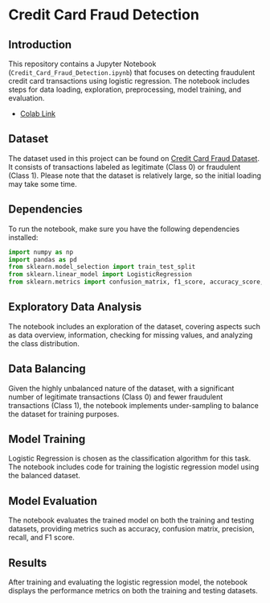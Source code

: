 # Credit Card Fraud Detection

## Introduction
This repository contains a Jupyter Notebook (`Credit_Card_Fraud_Detection.ipynb`) that focuses on detecting fraudulent credit card transactions using logistic regression. The notebook includes steps for data loading, exploration, preprocessing, model training, and evaluation.
- [Colab Link](https://colab.research.google.com/drive/1B1IJKPkXi4PAGA9NjJeBSmEQlck9u55-?usp=sharing)

## Dataset
The dataset used in this project can be found on [Credit Card Fraud Dataset](https://www.kaggle.com/mlg-ulb/creditcardfraud). It consists of transactions labeled as legitimate (Class 0) or fraudulent (Class 1). Please note that the dataset is relatively large, so the initial loading may take some time.

## Dependencies
To run the notebook, make sure you have the following dependencies installed:
```python
import numpy as np
import pandas as pd
from sklearn.model_selection import train_test_split
from sklearn.linear_model import LogisticRegression
from sklearn.metrics import confusion_matrix, f1_score, accuracy_score, precision_score, recall_score
```
## Exploratory Data Analysis
The notebook includes an exploration of the dataset, covering aspects such as data overview, information, checking for missing values, and analyzing the class distribution.

## Data Balancing
Given the highly unbalanced nature of the dataset, with a significant number of legitimate transactions (Class 0) and fewer fraudulent transactions (Class 1), the notebook implements under-sampling to balance the dataset for training purposes.

## Model Training
Logistic Regression is chosen as the classification algorithm for this task. The notebook includes code for training the logistic regression model using the balanced dataset.

## Model Evaluation
The notebook evaluates the trained model on both the training and testing datasets, providing metrics such as accuracy, confusion matrix, precision, recall, and F1 score.

## Results
After training and evaluating the logistic regression model, the notebook displays the performance metrics on both the training and testing datasets.

